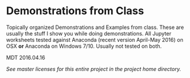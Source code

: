 # Demonstrations from Class

Topically organized Demonstrations and Examples from class. These are usually the stuff I show you while doing demonstrations. All Jupyter worksheets tested against Anaconda (recent version April-May 2016) on OSX **or** Anaconda on Windows 7/10. Usually not tested on both.

MDT
2016.04.16

_See master licenses for this entire project in the project home directory._
